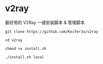 # v2ray
最好用的 V2Ray 一键安装脚本 &amp; 管理脚本

```
git clone https://github.com/KeiferJu/v2ray

cd v2ray

chmod +x install.sh

./install.sh local
```
